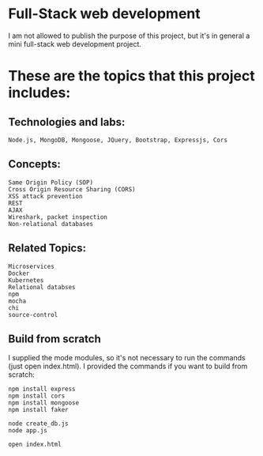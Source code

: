 # Full-Stack web development
I am not allowed to publish the purpose of this project,
but it's in general a mini full-stack web development project.

# These are the topics that this project includes:

## Technologies and labs:
```
Node.js, MongoDB, Mongoose, JQuery, Bootstrap, Expressjs, Cors
```

## Concepts:
```
Same Origin Policy (SOP)
Cross Origin Resource Sharing (CORS)
XSS attack prevention
REST
AJAX
Wireshark, packet inspection
Non-relational databases
```

## Related Topics:
```
Microservices
Docker
Kubernetes
Relational databses
npm
mocha
chi
source-control
```

## Build from scratch
I supplied the mode modules, so it's not necessary to run the commands (just open index.html).
I provided the commands if you want to build from scratch:
```
npm install express
npm install cors
npm install mongoose
npm install faker

node create_db.js
node app.js

open index.html
```
